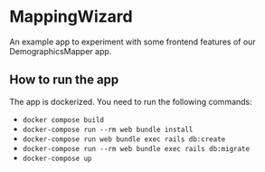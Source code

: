# MappingWizard

An example app to experiment with some frontend features of our DemographicsMapper app.

## How to run the app

The app is dockerized. You need to run the following commands:

- `docker compose build`
- `docker-compose run --rm web bundle install`
- `docker-compose run web bundle exec rails db:create`
- `docker-compose run --rm web bundle exec rails db:migrate`
- `docker-compose up`
